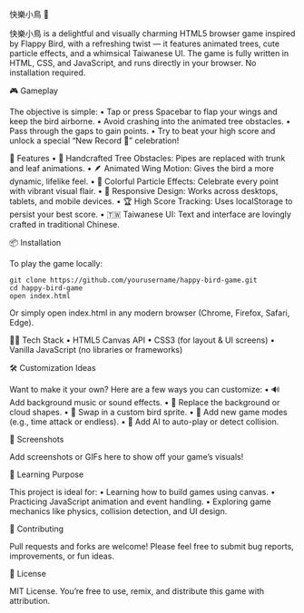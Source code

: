 快樂小鳥 🐤

快樂小鳥 is a delightful and visually charming HTML5 browser game inspired by Flappy Bird, with a refreshing twist — it features animated trees, cute particle effects, and a whimsical Taiwanese UI. The game is fully written in HTML, CSS, and JavaScript, and runs directly in your browser. No installation required.

🎮 Gameplay

The objective is simple:
	•	Tap or press Spacebar to flap your wings and keep the bird airborne.
	•	Avoid crashing into the animated tree obstacles.
	•	Pass through the gaps to gain points.
	•	Try to beat your high score and unlock a special “New Record 🎉” celebration!

🧩 Features
	•	🌳 Handcrafted Tree Obstacles: Pipes are replaced with trunk and leaf animations.
	•	🪶 Animated Wing Motion: Gives the bird a more dynamic, lifelike feel.
	•	🌈 Colorful Particle Effects: Celebrate every point with vibrant visual flair.
	•	📱 Responsive Design: Works across desktops, tablets, and mobile devices.
	•	🏆 High Score Tracking: Uses localStorage to persist your best score.
	•	🇹🇼 Taiwanese UI: Text and interface are lovingly crafted in traditional Chinese.

📦 Installation

To play the game locally:
```
git clone https://github.com/yourusername/happy-bird-game.git
cd happy-bird-game
open index.html
```

Or simply open index.html in any modern browser (Chrome, Firefox, Safari, Edge).

🧑‍💻 Tech Stack
	•	HTML5 Canvas API
	•	CSS3 (for layout & UI screens)
	•	Vanilla JavaScript (no libraries or frameworks)

🛠️ Customization Ideas

Want to make it your own? Here are a few ways you can customize:
	•	🔊 Add background music or sound effects.
	•	🌄 Replace the background or cloud shapes.
	•	🐥 Swap in a custom bird sprite.
	•	🔁 Add new game modes (e.g., time attack or endless).
	•	🧠 Add AI to auto-play or detect collision.

📸 Screenshots

Add screenshots or GIFs here to show off your game’s visuals!

🧠 Learning Purpose

This project is ideal for:
	•	Learning how to build games using canvas.
	•	Practicing JavaScript animation and event handling.
	•	Exploring game mechanics like physics, collision detection, and UI design.

🤝 Contributing

Pull requests and forks are welcome! Please feel free to submit bug reports, improvements, or fun ideas.

📄 License

MIT License. You’re free to use, remix, and distribute this game with attribution.
